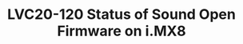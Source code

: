 ---
categories:
- lvc20
description: 'Slack channel to chat with the speaker: https://linaroconnect.slack.com/archives/C01AX1U7RM4<br
  />Sound Open Firmware is an open source audio DSP firmware and SDK that provides
  audio firmware infrastructure and development tools for developers and software
  integrators that are interested in audio or signal processing on DSPs.<br />This
  presentation is about the status of enabling Sound Open Firmware on i.MX8 boards.
  This includes code for Application Processor which usually runs Linux kernel and
  code for DSP core which runs the firmware.<br /><br />First platform using Sound
  Open Firmware on ARM is NXP''s i.MX8QXP.'
image: /assets/images/featured-images/lvc20/LVC20-120.png
session_id: LVC20-120
session_room: '[Track 1] IoT/Edge/Embedded'
session_slot:
  end_time: 2020-09-22 15:25
  start_time: 2020-09-22 15:00
session_speakers:
- speaker_bio: Daniel works at NXP in Romania hacking on Linux kernel audio drivers
    for i.MX boards. He is a teaching assistant for Operating System Internals class
    at University POLITEHNICA in Bucharest and very passionate about helping newcomers
    to the Linux kernel world while being a mentor for the Google Summer of Code.
  speaker_company: NXP
  speaker_image: http://avatars.sched.co/a/da/9414036/avatar.jpg.320x320px.jpg?cee
  speaker_name: Daniel BALUTA
  speaker_position: Software Engineer
  speaker_role: attendee, speaker
session_track: Linux Kernel
tag: session
tags: Linux Kernel
title: LVC20-120 Status of Sound Open Firmware on i.MX8
---